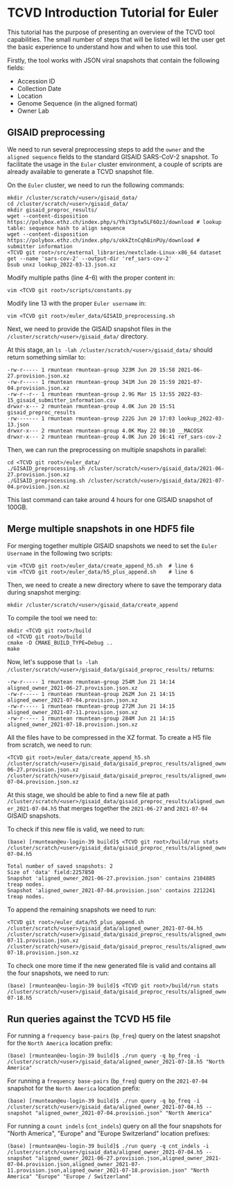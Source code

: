 # TCVD Introduction Tutorial for Euler

This tutorial has the purpose of presenting an overview of the TCVD tool capabilities. The small number of steps that will be listed will let the user get the basic experience to understand how and when to use this tool.

Firstly, the tool works with JSON viral snapshots that contain the following fields:

- Accession ID
- Collection Date
- Location
- Genome Sequence (in the aligned format)
- Owner Lab

## GISAID preprocessing

We need to run several preprocessing steps to add the `owner` and the `aligned sequence` fields to the standard GISAID SARS-CoV-2 snapshot. To facilitate the usage in the `Euler` cluster environment, a couple of scripts are already available to generate a TCVD snapshot file.

On the `Euler` cluster, we need to run the following commands:

```
mkdir /cluster/scratch/<user>/gisaid_data/
cd /cluster/scratch/<user>/gisaid_data/
mkdir gisaid_preproc_results/
wget --content-disposition https://polybox.ethz.ch/index.php/s/YhiY3ptw5LF6OzJ/download # lookup table: sequence hash to align sequence
wget --content-disposition https://polybox.ethz.ch/index.php/s/okkZtnCqhBinPUy/download # submitter information
<TCVD git root>/src/external_libraries/nextclade-Linux-x86_64 dataset get --name 'sars-cov-2' --output-dir 'ref_sars-cov-2'
bsub unxz lookup_2022-03-13.json.xz
```

Modify multiple paths (line 4-6) with the proper content in:
```
vim <TCVD git root>/scripts/constants.py
```

Modify line 13 with the proper `Euler username` in:
```
vim <TCVD git root>/euler_data/GISAID_preprocessing.sh
```

Next, we need to provide the GISAID snapshot files in the `/cluster/scratch/<user>/gisaid_data/` directory.

At this stage, an `ls -lah /cluster/scratch/<user>/gisaid_data/` should return something similar to:

```
-rw-r----- 1 rmuntean rmuntean-group 323M Jun 20 15:58 2021-06-27.provision.json.xz
-rw-r----- 1 rmuntean rmuntean-group 341M Jun 20 15:59 2021-07-04.provision.json.xz
-rw-r--r-- 1 rmuntean rmuntean-group 2.9G Mar 15 13:55 2022-03-15_gisaid_submitter_information.csv
drwxr-x--- 2 rmuntean rmuntean-group 4.0K Jun 20 15:51 gisaid_preproc_results
-rw------- 1 rmuntean rmuntean-group 222G Jun 20 17:03 lookup_2022-03-13.json
drwxr-x--- 2 rmuntean rmuntean-group 4.0K May 22 08:10 __MACOSX
drwxr-x--- 2 rmuntean rmuntean-group 4.0K Jun 20 16:41 ref_sars-cov-2
```

Then, we can run the preprocessing on multiple snapshots in parallel:

```
cd <TCVD git root>/euler_data/
./GISAID_preprocessing.sh /cluster/scratch/<user>/gisaid_data/2021-06-27.provision.json.xz
./GISAID_preprocessing.sh /cluster/scratch/<user>/gisaid_data/2021-07-04.provision.json.xz
```

This last command can take around 4 hours for one GISAID snapshot of 100GB. 

## Merge multiple snapshots in one HDF5 file

For merging together multiple GISAID snapshots we need to set the `Euler Username` in the following two scripts:

```
vim <TCVD git root>/euler_data/create_append_h5.sh  # line 6
vim <TCVD git root>/euler_data/h5_plus_append.sh    # line 6
```

Then, we need to create a new directory where to save the temporary data during snapshot merging:

```
mkdir /cluster/scratch/<user>/gisaid_data/create_append
```

To compile the tool we need to:
```
mkdir <TCVD git root>/build
cd <TCVD git root>/build
cmake -D CMAKE_BUILD_TYPE=Debug ..
make
```

Now, let's suppose that `ls -lah /cluster/scratch/<user>/gisaid_data/gisaid_preproc_results/` returns:

```
-rw-r----- 1 rmuntean rmuntean-group 254M Jun 21 14:14 aligned_owner_2021-06-27.provision.json.xz
-rw-r----- 1 rmuntean rmuntean-group 262M Jun 21 14:15 aligned_owner_2021-07-04.provision.json.xz
-rw-r----- 1 rmuntean rmuntean-group 272M Jun 21 14:15 aligned_owner_2021-07-11.provision.json.xz
-rw-r----- 1 rmuntean rmuntean-group 284M Jun 21 14:15 aligned_owner_2021-07-18.provision.json.xz
```

All the files have to be compressed in the XZ format. To create a H5 file from scratch, we need to run:

```
<TCVD git root>/euler_data/create_append_h5.sh /cluster/scratch/<user>/gisaid_data/gisaid_preproc_results/aligned_owner_2021-06-27.provision.json.xz /cluster/scratch/<user>/gisaid_data/gisaid_preproc_results/aligned_owner_2021-07-04.provision.json.xz 
```

At this stage, we should be able to find a new file at path `/cluster/scratch/<user>/gisaid_data/gisaid_preproc_results/aligned_owner_2021-07-04.h5` that merges together the `2021-06-27` and `2021-07-04` GISAID snapshots.

To check if this new file is valid, we need to run:
```
(base) [rmuntean@eu-login-39 build]$ <TCVD git root>/build/run stats /cluster/scratch/<user>/gisaid_data/gisaid_preproc_results/aligned_owner_2021-07-04.h5

Total number of saved snapshots: 2
Size of 'data' field:2257850
Snapshot 'aligned_owner_2021-06-27.provision.json' contains 2104885 treap nodes.
Snapshot 'aligned_owner_2021-07-04.provision.json' contains 2212241 treap nodes.
```

To append the remaining snapshots we need to run:

```
<TCVD git root>/euler_data/h5_plus_append.sh /cluster/scratch/<user>/gisaid_data/aligned_owner_2021-07-04.h5 /cluster/scratch/<user>/gisaid_data/gisaid_preproc_results/aligned_owner_2021-07-11.provision.json.xz /cluster/scratch/<user>/gisaid_data/gisaid_preproc_results/aligned_owner_2021-07-18.provision.json.xz 
```

To check one more time if the new generated file is valid and contains all the four snapshots, we need to run:
```
(base) [rmuntean@eu-login-39 build]$ <TCVD git root>/build/run stats /cluster/scratch/<user>/gisaid_data/gisaid_preproc_results/aligned_owner_2021-07-18.h5
```

## Run queries against the TCVD H5 file

For running a `frequency base-pairs` (`bp_freq`) query on the latest snapshot for the `North America` location prefix:

```
(base) [rmuntean@eu-login-39 build]$ ./run query -q bp_freq -i /cluster/scratch/<user>/gisaid_data/aligned_owner_2021-07-18.h5 "North America"
```

For running a `frequency base-pairs` (`bp_freq`) query on the `2021-07-04` snapshot for the `North America` location prefix:

```
(base) [rmuntean@eu-login-39 build]$ ./run query -q bp_freq -i /cluster/scratch/<user>/gisaid_data/aligned_owner_2021-07-04.h5 --snapshot "aligned_owner_2021-07-04.provision.json" "North America"
```

For running a `count indels` (`cnt_indels`) query on all the four snapshots for "North America", "Europe" and "Europe Switzerland" location prefixes:

```
(base) [rmuntean@eu-login-39 build]$ ./run query -q cnt_indels -i /cluster/scratch/<user>/gisaid_data/aligned_owner_2021-07-04.h5 --snapshot "aligned_owner_2021-06-27.provision.json,aligned_owner_2021-07-04.provision.json,aligned_owner_2021-07-11.provision.json,aligned_owner_2021-07-18.provision.json" "North America" "Europe" "Europe / Switzerland"
```